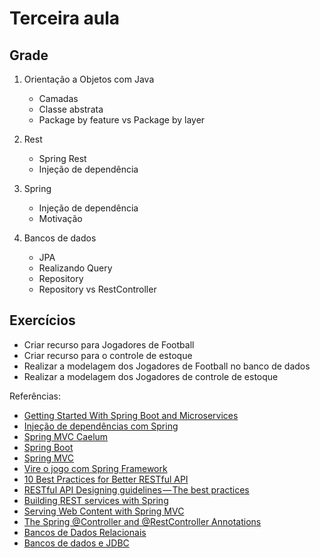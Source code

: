 # Terceira aula

## Grade

1. Orientação a Objetos com Java
   - Camadas
   - Classe abstrata
   - Package by feature vs Package by layer
   
2. Rest 
   - Spring Rest
   - Injeção de dependência


3. Spring
   - Injeção de dependência
   - Motivação

4. Bancos de dados
   - JPA
   - Realizando Query
   - Repository
   - Repository vs RestController

## Exercícios

* Criar recurso para Jogadores de Football
* Criar recurso para o controle de estoque
* Realizar a modelagem dos Jogadores de Football no banco de dados
* Realizar a modelagem dos Jogadores de controle de estoque


Referências:

* [Getting Started With Spring Boot and Microservices](https://dzone.com/refcardz/getting-started-with-spring-boot-and-microservices?chapter=1)
* [Injeção de dependências com Spring](https://blog.algaworks.com/injecao-de-dependencias-com-spring/)
* [Spring MVC Caelum](https://www.caelum.com.br/apostila-java-web/spring-mvc/)
* [Spring Boot](https://www.casadocodigo.com.br/products/livro-spring-boot)
* [Spring MVC](https://www.casadocodigo.com.br/products/livro-spring-mvc)
* [Vire o jogo com Spring Framework](https://www.casadocodigo.com.br/products/livro-spring-framework)
* [10 Best Practices for Better RESTful API](https://blog.mwaysolutions.com/2014/06/05/10-best-practices-for-better-restful-api/)
* [RESTful API Designing guidelines — The best practices](https://hackernoon.com/restful-api-designing-guidelines-the-best-practices-60e1d954e7c9)
* [Building REST services with Spring](https://spring.io/guides/tutorials/rest/)
* [Serving Web Content with Spring MVC](https://spring.io/guides/gs/serving-web-content/)
* [The Spring @Controller and @RestController Annotations](https://www.baeldung.com/spring-controller-vs-restcontroller)
* [Bancos de Dados Relacionais](https://www.devmedia.com.br/bancos-de-dados-relacionais/20401)
* [Bancos de dados e JDBC](https://www.caelum.com.br/apostila-java-web/bancos-de-dados-e-jdbc/#a-conexo-em-java)


